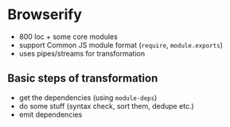 # Browserify

* 800 loc + some core modules
* support Common JS module format (`require`, `module.exports`)
* uses pipes/streams for transformation

## Basic steps of transformation
* get the dependencies (using `module-deps`)
* do some stuff (syntax check, sort them, dedupe etc.)
* emit dependencies
